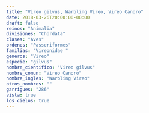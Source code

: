 ```yaml
---
title: "Vireo gilvus, Warbling Vireo, Vireo Canoro"
date: 2018-03-26T20:00:00-00:00
draft: false
reinos: "Animalia"
divisiones: "Chordata"
clases: "Aves"
ordenes: "Passeriformes"
familias: "Vireonidae "
generos: "Vireo"
especie: "gilvus"
nombre_cientifico: "Vireo gilvus"
nombre_comun: "Vireo Canoro"
nombre_ingles: "Warbling Vireo"
otros_nombres: ""
garrigues: "286"
vista: true
los_cielos: true
---
```

